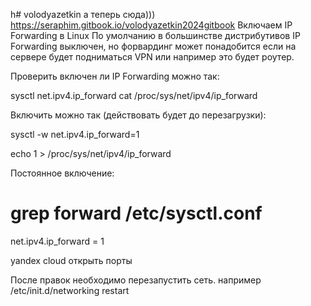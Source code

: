 h# volodyazetkin
а теперь сюда)))
https://seraphim.gitbook.io/volodyazetkin2024gitbook
Включаем IP Forwarding в Linux
По умолчанию в большинстве дистрибутивов IP Forwarding выключен, но форвардинг может понадобится если на сервере будет подниматься VPN или например это будет роутер.

Проверить включен ли IP Forwarding можно так:

sysctl net.ipv4.ip_forward
cat /proc/sys/net/ipv4/ip_forward
 
 
Включить можно так (действовать будет до перезагрузки):

sysctl -w net.ipv4.ip_forward=1
 
 
echo 1 > /proc/sys/net/ipv4/ip_forward
 
 
Постоянное включение:


# grep forward /etc/sysctl.conf
net.ipv4.ip_forward = 1

yandex cloud открыть порты 


 
 
После правок необходимо перезапустить сеть. например /etc/init.d/networking restart